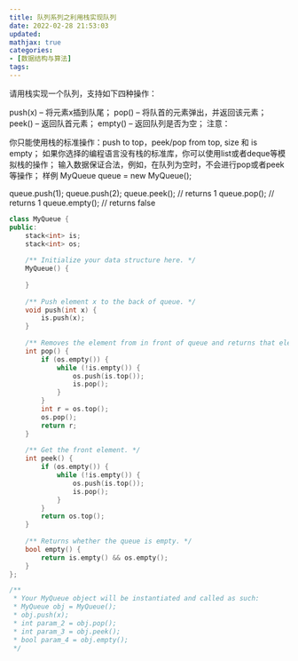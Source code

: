 ```yaml
---
title: 队列系列之利用栈实现队列
date: 2022-02-28 21:53:03
updated:
mathjax: true
categories:
- [数据结构与算法]
tags: 
---
```


请用栈实现一个队列，支持如下四种操作：

push(x) – 将元素x插到队尾；
pop() – 将队首的元素弹出，并返回该元素；
peek() – 返回队首元素；
empty() – 返回队列是否为空；
注意：

你只能使用栈的标准操作：push to top，peek/pop from top, size 和 is empty；
如果你选择的编程语言没有栈的标准库，你可以使用list或者deque等模拟栈的操作；
输入数据保证合法，例如，在队列为空时，不会进行pop或者peek等操作；
样例
MyQueue queue = new MyQueue();

queue.push(1);
queue.push(2);
queue.peek();  // returns 1
queue.pop();   // returns 1
queue.empty(); // returns false

```cpp
class MyQueue {
public:
    stack<int> is;
    stack<int> os;
    
    /** Initialize your data structure here. */
    MyQueue() {
        
    }
    
    /** Push element x to the back of queue. */
    void push(int x) {
        is.push(x);
    }
    
    /** Removes the element from in front of queue and returns that element. */
    int pop() {
        if (os.empty()) {
            while (!is.empty()) {
                os.push(is.top());
                is.pop();
            }
        }
        int r = os.top();
        os.pop();
        return r;
    }
    
    /** Get the front element. */
    int peek() {
        if (os.empty()) {
            while (!is.empty()) {
                os.push(is.top());
                is.pop();
            }
        }
        return os.top();
    }
    
    /** Returns whether the queue is empty. */
    bool empty() {
        return is.empty() && os.empty();
    }
};

/**
 * Your MyQueue object will be instantiated and called as such:
 * MyQueue obj = MyQueue();
 * obj.push(x);
 * int param_2 = obj.pop();
 * int param_3 = obj.peek();
 * bool param_4 = obj.empty();
 */
```
